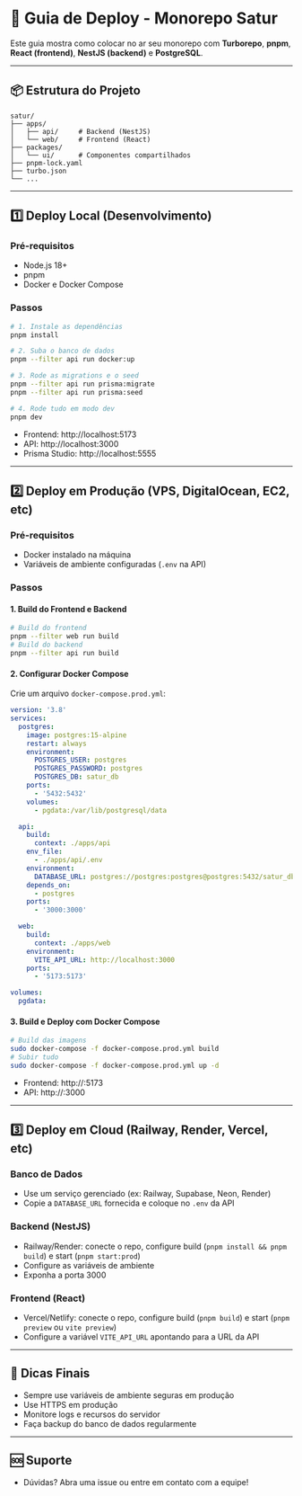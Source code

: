 # 🚀 Guia de Deploy - Monorepo Satur

Este guia mostra como colocar no ar seu monorepo com **Turborepo**, **pnpm**, **React (frontend)**, **NestJS (backend)** e **PostgreSQL**.

---

## 📦 Estrutura do Projeto

```
satur/
├── apps/
│   ├── api/     # Backend (NestJS)
│   └── web/     # Frontend (React)
├── packages/
│   └── ui/      # Componentes compartilhados
├── pnpm-lock.yaml
├── turbo.json
└── ...
```

---

## 1️⃣ Deploy Local (Desenvolvimento)

### Pré-requisitos
- Node.js 18+
- pnpm
- Docker e Docker Compose

### Passos
```bash
# 1. Instale as dependências
pnpm install

# 2. Suba o banco de dados
pnpm --filter api run docker:up

# 3. Rode as migrations e o seed
pnpm --filter api run prisma:migrate
pnpm --filter api run prisma:seed

# 4. Rode tudo em modo dev
pnpm dev
```
- Frontend: http://localhost:5173
- API: http://localhost:3000
- Prisma Studio: http://localhost:5555

---

## 2️⃣ Deploy em Produção (VPS, DigitalOcean, EC2, etc)

### Pré-requisitos
- Docker instalado na máquina
- Variáveis de ambiente configuradas (`.env` na API)

### Passos

#### 1. **Build do Frontend e Backend**
```bash
# Build do frontend
pnpm --filter web run build
# Build do backend
pnpm --filter api run build
```

#### 2. **Configurar Docker Compose**
Crie um arquivo `docker-compose.prod.yml`:

```yaml
version: '3.8'
services:
  postgres:
    image: postgres:15-alpine
    restart: always
    environment:
      POSTGRES_USER: postgres
      POSTGRES_PASSWORD: postgres
      POSTGRES_DB: satur_db
    ports:
      - '5432:5432'
    volumes:
      - pgdata:/var/lib/postgresql/data

  api:
    build:
      context: ./apps/api
    env_file:
      - ./apps/api/.env
    environment:
      DATABASE_URL: postgres://postgres:postgres@postgres:5432/satur_db
    depends_on:
      - postgres
    ports:
      - '3000:3000'

  web:
    build:
      context: ./apps/web
    environment:
      VITE_API_URL: http://localhost:3000
    ports:
      - '5173:5173'

volumes:
  pgdata:
```

#### 3. **Build e Deploy com Docker Compose**
```bash
# Build das imagens
sudo docker-compose -f docker-compose.prod.yml build
# Subir tudo
sudo docker-compose -f docker-compose.prod.yml up -d
```

- Frontend: http://<seu-ip>:5173
- API: http://<seu-ip>:3000

---

## 3️⃣ Deploy em Cloud (Railway, Render, Vercel, etc)

### **Banco de Dados**
- Use um serviço gerenciado (ex: Railway, Supabase, Neon, Render)
- Copie a `DATABASE_URL` fornecida e coloque no `.env` da API

### **Backend (NestJS)**
- Railway/Render: conecte o repo, configure build (`pnpm install && pnpm build`) e start (`pnpm start:prod`)
- Configure as variáveis de ambiente
- Exponha a porta 3000

### **Frontend (React)**
- Vercel/Netlify: conecte o repo, configure build (`pnpm build`) e start (`pnpm preview` ou `vite preview`)
- Configure a variável `VITE_API_URL` apontando para a URL da API

---

## 🔑 Dicas Finais
- Sempre use variáveis de ambiente seguras em produção
- Use HTTPS em produção
- Monitore logs e recursos do servidor
- Faça backup do banco de dados regularmente

---

## 🆘 Suporte
- Dúvidas? Abra uma issue ou entre em contato com a equipe!
